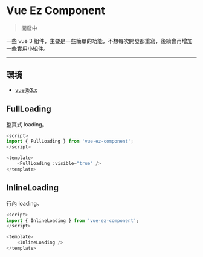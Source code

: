 # Vue Ez Component
> 開發中

一些 vue 3 組件，主要是一些簡單的功能，不想每次開發都重寫，後續會再增加一些實用小組件。

---

## 環境
- vue@3.x

## FullLoading
整頁式 loading。

```js
<script>
import { FullLoading } from 'vue-ez-component';
</script>

<template>
    <FullLoading :visible="true" />
</template>
```

## InlineLoading
行內 loading。

```js
<script>
import { InlineLoading } from 'vue-ez-component';
</script>

<template>
    <InlineLoading />
</template>
```

